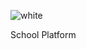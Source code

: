 ![white](https://user-images.githubusercontent.com/29664991/102326622-e9762880-3f84-11eb-8e9e-8d60938389da.png)

School Platform
